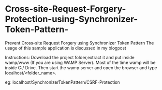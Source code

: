 # Cross-site-Request-Forgery-Protection-using-Synchronizer-Token-Pattern-
Prevent Cross-site Request Forgery using Synchronizer Token Pattern
The usage of this sample application is discussed in my blogpost 

Instructions: Download the project folder,extract it and put inside wamp/www (If you are using WAMP Server). Most of the time wamp will be inside C:/ Drive. Then start the wamp server and open the browser and type localhost/<folder_name>.

eg: localhost/SynchronizerTokenPattern/CSRF-Protection
